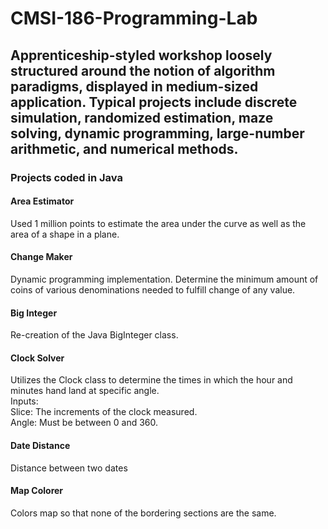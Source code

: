 # CMSI-186-Programming-Lab

## Apprenticeship-styled workshop loosely structured around the notion of algorithm paradigms, displayed in medium-sized application. Typical projects include discrete simulation, randomized estimation, maze solving, dynamic programming, large-number arithmetic, and numerical methods.

### Projects coded in Java

#### Area Estimator
Used 1 million points to estimate the area under the curve as well as the area of a shape in a plane.  

#### Change Maker
Dynamic programming implementation. Determine the minimum amount of coins of various denominations needed to fulfill change of any value.

#### Big Integer
Re-creation of the Java BigInteger class.

#### Clock Solver
Utilizes the Clock class to determine the times in which the hour and minutes hand land at specific angle.  
Inputs:  
Slice: The increments of the clock measured.  
Angle: Must be between 0 and 360.

#### Date Distance
Distance between two dates

#### Map Colorer
Colors map so that none of the bordering sections are the same.
